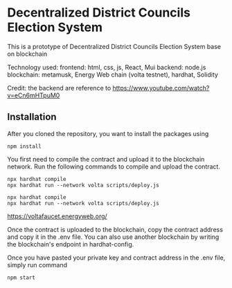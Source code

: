 # Decentralized District Councils Election System 

This is a prototype of Decentralized District Councils Election System base on blockchain

Technology used:
frontend: html, css, js, React, Mui
backend: node.js
blockchain: metamusk, Energy Web chain (volta testnet), hardhat, Solidity

Credit:
the backend are reference to https://www.youtube.com/watch?v=eCn6mHTpuM0

## Installation

After you cloned the repository, you want to install the packages using

```shell
npm install
```

You first need to compile the contract and upload it to the blockchain network. Run the following commands to compile and upload the contract.

```shell
npx hardhat compile
npx hardhat run --network volta scripts/deploy.js
```

```
npx hardhat compile
npx hardhat run --network volta scripts/deploy.js
```

https://voltafaucet.energyweb.org/

Once the contract is uploaded to the blockchain, copy the contract address and copy it in the .env file. You can also use another blockchain by writing the blockchain's endpoint in hardhat-config.

Once you have pasted your private key and contract address in the .env file, simply run command

```shell
npm start
```
